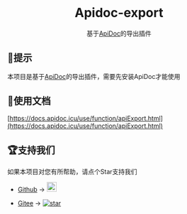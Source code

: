
<h1 align="center" style="margin-top: 0;padding-top: 0;">
  Apidoc-export
</h1>

<div align="center">
 基于<a href="https://github.com/HGthecode/apidoc" target="_blank">ApiDoc</a>的导出插件
</div>

## 📌提示

本项目是基于[ApiDoc](https://github.com/HGthecode/apidoc)的导出插件，需要先安装ApiDoc才能使用


## 📖使用文档

[https://docs.apidoc.icu/use/function/apiExport.html](https://docs.apidoc.icu/use/function/apiExport.html)


## 🏆支持我们

如果本项目对您有所帮助，请点个Star支持我们

- [Github](https://github.com/HGthecode/apidoc-php) -> <a href="https://github.com/HGthecode/apidoc-php" target="_blank">
  <img height="22" src="https://img.shields.io/github/stars/HGthecode/apidoc-php?style=social" class="attachment-full size-full" alt="Star me on GitHub" data-recalc-dims="1" /></a>

- [Gitee](https://gitee.com/hg-code/apidoc-php) -> <a href="https://gitee.com/hg-code/apidoc-php/stargazers"><img src="https://gitee.com/hg-code/apidoc-php/badge/star.svg" alt="star"></a>



